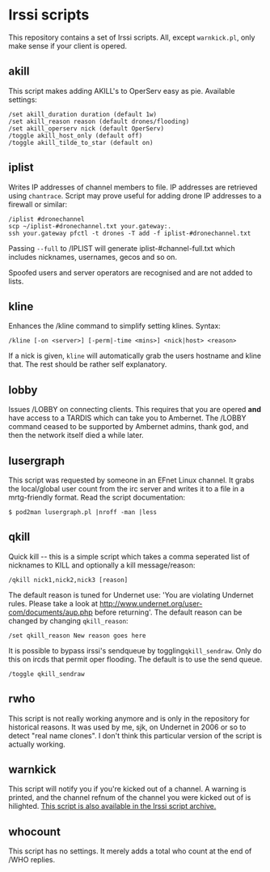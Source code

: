# Irssi scripts

This repository contains a set of Irssi scripts. All, except
`warnkick.pl`, only make sense if your client is opered.

## akill

This script makes adding AKILL's to OperServ easy as pie. Available settings:

    /set akill_duration duration (default 1w)
    /set akill_reason reason (default drones/flooding)
    /set akill_operserv nick (default OperServ)
    /toggle akill_host_only (default off)
    /toggle akill_tilde_to_star (default on)


## iplist

Writes IP addresses of channel members to file. IP addresses are retrieved
using `chantrace`. Script may prove useful for adding drone IP addresses to a
firewall or similar:

    /iplist #dronechannel
    scp ~/iplist-#dronechannel.txt your.gateway:.
    ssh your.gateway pfctl -t drones -T add -f iplist-#dronechannel.txt

Passing `--full` to /IPLIST will generate iplist-#channel-full.txt which
includes nicknames, usernames, gecos and so on.

Spoofed users and server operators are recognised and are not added to lists.

## kline

Enhances the /kline command to simplify setting klines. Syntax:

    /kline [-on <server>] [-perm|-time <mins>] <nick|host> <reason>

If a nick is given, `kline` will automatically grab the users hostname and
kline that. The rest should be rather self explanatory.

## lobby
Issues /LOBBY on connecting clients. This requires that you are opered **and**
have access to a TARDIS which can take you to Ambernet. The /LOBBY command
ceased to be supported by Ambernet admins, thank god, and then the network
itself died a while later.

## lusergraph

This script was requested by someone in an EFnet Linux channel. It grabs the
local/global user count from the irc server and writes it to a file in a
mrtg-friendly format. Read the script documentation:

    $ pod2man lusergraph.pl |nroff -man |less

## qkill

Quick kill -- this is a simple script which takes a comma seperated list of
nicknames to KILL and optionally a kill message/reason:

    /qkill nick1,nick2,nick3 [reason]

The default reason is tuned for Undernet use: 'You are violating Undernet
rules. Please take a look at
http://www.undernet.org/user-com/documents/aup.php before returning'. The
default reason can be changed by changing `qkill_reason`:

    /set qkill_reason New reason goes here

It is possible to bypass irssi's sendqueue by toggling`qkill_sendraw`. Only do
this on ircds that permit oper flooding. The default is to use the send queue.

    /toggle qkill_sendraw

## rwho

This script is not really working anymore and is only in the repository for
historical reasons. It was used by me, sjk, on Undernet in 2006 or so to
detect "real name clones". I don't think this particular version of the script
is actually working.

## warnkick

This script will notify you if you're kicked out of a channel. A warning is
printed, and the channel refnum of the channel you were kicked out of is
hilighted. [This script is also available in the Irssi script
archive.](http://scripts.irssi.org/scripts/warnkick.pl)

## whocount

This script has no settings. It merely adds a total who count at the end of
/WHO replies.
